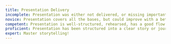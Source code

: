 ```yaml
---
title: Presentation Delivery
incomplete: Presentation was either not delivered, or missing important pieces of information.
novice: Presentation covers all the bases, but could improve with a better structure.
competent: Presentation is well-structured, rehearsed, has a good flow.
proficient: Presentation has been structured into a clear story or journey, that the audience can get immersed in and easily follow.
expert: Master storytelling!
---
```

